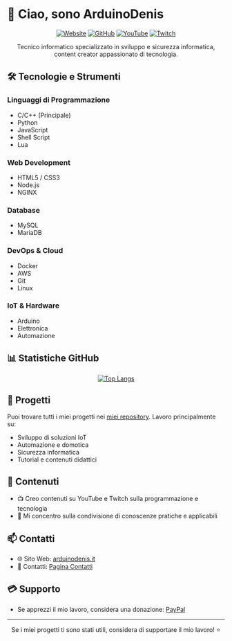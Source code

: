 # 👋 Ciao, sono ArduinoDenis

<div align="center">

[![Website](https://img.shields.io/badge/Website-%233498db.svg?style=for-the-badge&logo=safari&logoColor=white)](https://arduinodenis.it)
[![GitHub](https://img.shields.io/badge/github-%23121011.svg?style=for-the-badge&logo=github&logoColor=white)](https://github.com/ArduinoDenis?tab=repositories)
[![YouTube](https://img.shields.io/badge/YouTube-%23FF0000.svg?style=for-the-badge&logo=YouTube&logoColor=white)](https://arduinodenis.it/youtube)
[![Twitch](https://img.shields.io/badge/Twitch-%239146FF.svg?style=for-the-badge&logo=Twitch&logoColor=white)](https://arduinodenis.it/twitch)

Tecnico informatico specializzato in sviluppo e sicurezza informatica, content creator appassionato di tecnologia.

</div>

## 🛠️ Tecnologie e Strumenti

### Linguaggi di Programmazione
- C/C++ (Principale)
- Python
- JavaScript
- Shell Script
- Lua

### Web Development
- HTML5 / CSS3
- Node.js
- NGINX

### Database
- MySQL
- MariaDB

### DevOps & Cloud
- Docker
- AWS
- Git
- Linux

### IoT & Hardware
- Arduino
- Elettronica
- Automazione

## 📊 Statistiche GitHub

<div align="center">

[![Top Langs](https://github-readme-stats.vercel.app/api/top-langs/?username=ArduinoDenis&layout=compact&theme=dark)](https://github.com/ArduinoDenis)

</div>

## 🌱 Progetti

Puoi trovare tutti i miei progetti nei [miei repository](https://github.com/ArduinoDenis?tab=repositories). Lavoro principalmente su:
- Sviluppo di soluzioni IoT
- Automazione e domotica
- Sicurezza informatica
- Tutorial e contenuti didattici

## 📝 Contenuti

- 📺 Creo contenuti su YouTube e Twitch sulla programmazione e tecnologia
- 🎯 Mi concentro sulla condivisione di conoscenze pratiche e applicabili

## 📫 Contatti

- 🌐 Sito Web: [arduinodenis.it](https://arduinodenis.it)
- 📧 Contatti: [Pagina Contatti](https://arduinodenis.it/contatti/)

## 💳 Supporto
- Se apprezzi il mio lavoro, considera una donazione: [PayPal](https://link.arduinodenis.it/donazione/)

---

<div align="center">

Se i miei progetti ti sono stati utili, considera di supportare il mio lavoro! ⭐

</div>
